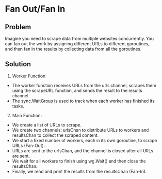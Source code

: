 # Fan Out/Fan In
## Problem
Imagine you need to scrape data from multiple websites concurrently. You can fan out the work by assigning different URLs to different goroutines, and then fan in the results by collecting data from all the goroutines.
## Solution
1. Worker Function:
- The worker function receives URLs from the urls channel, scrapes them using the scrapeURL function, and sends the result to the results channel.
- The sync.WaitGroup is used to track when each worker has finished its tasks.
2.	Main Function:
- We create a list of URLs to scrape.
- We create two channels: urlsChan to distribute URLs to workers and resultsChan to collect the scraped content.
- We start a fixed number of workers, each in its own goroutine, to scrape URLs (Fan-Out).
- URLs are sent to the urlsChan, and the channel is closed after all URLs are sent.
- We wait for all workers to finish using wg.Wait() and then close the resultsChan.
- Finally, we read and print the results from the resultsChan (Fan-In).
